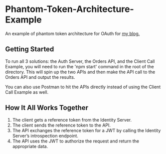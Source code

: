# Phantom-Token-Architecture-Example
An example of phantom token architecture for OAuth for [my blog.](https://www.tylerpinho.com/blog/phantom-token-architecture)

## Getting Started
To run all 3 solutions: the Auth Server, the Orders API, and the Client Call Example, you will need to run the 'npm start' command in the root of the directory. This will spin up the two APIs and then make the API call to the Orders API and output the results.

You can also use Postman to hit the APIs directly instead of using the Client Call Example as well.

## How It All Works Together
1. The client gets a reference token from the Identity Server.
2. The client sends the reference token to the API.
3. The API exchanges the reference token for a JWT by calling the Identity Server’s introspection endpoint.
4. The API uses the JWT to authorize the request and return the appropriate data.